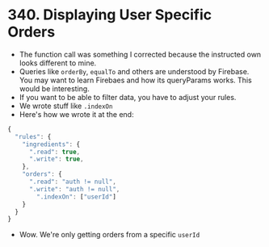 # 340. Displaying User Specific Orders
- The function call was something I corrected because the instructed own looks different to mine.
- Queries like `orderBy`, `equalTo` and others are understood by Firebase. You may want to learn Firebaes and how its queryParams works. This would be interesting. 
- If you want to be able to filter data, you have to adjust your rules. 
- We wrote stuff like `.indexOn` 
- Here's how we wrote it at the end:
```js
{
  "rules": {
    "ingredients": {
      ".read": true,
      ".write": true,
    },
    "orders": {
      ".read": "auth != null",
      ".write": "auth != null",
        ".indexOn": ["userId"]
    }
  }
}
```
- Wow. We're only getting orders from a specific `userId`